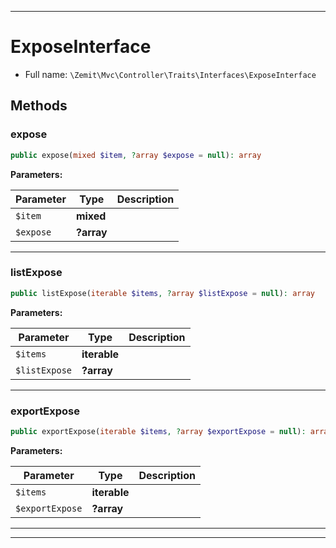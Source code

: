 ***

# ExposeInterface





* Full name: `\Zemit\Mvc\Controller\Traits\Interfaces\ExposeInterface`



## Methods


### expose



```php
public expose(mixed $item, ?array $expose = null): array
```








**Parameters:**

| Parameter | Type | Description |
|-----------|------|-------------|
| `$item` | **mixed** |  |
| `$expose` | **?array** |  |





***

### listExpose



```php
public listExpose(iterable $items, ?array $listExpose = null): array
```








**Parameters:**

| Parameter | Type | Description |
|-----------|------|-------------|
| `$items` | **iterable** |  |
| `$listExpose` | **?array** |  |





***

### exportExpose



```php
public exportExpose(iterable $items, ?array $exportExpose = null): array
```








**Parameters:**

| Parameter | Type | Description |
|-----------|------|-------------|
| `$items` | **iterable** |  |
| `$exportExpose` | **?array** |  |





***


***
